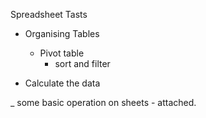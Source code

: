 Spreadsheet Tasts 
- Organising Tables 
  - Pivot table 
    - sort and filter 

- Calculate the data
  
_ some basic operation on sheets - attached.

